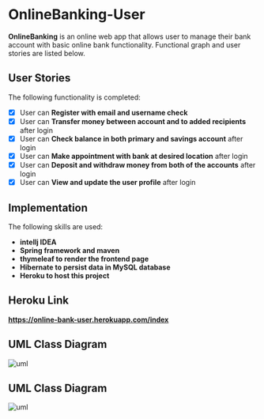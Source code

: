 # OnlineBanking-User
**OnlineBanking** is an online web app that allows user to manage their bank account with basic online bank functionality. Functional graph and user stories are listed below.

## User Stories

The following functionality is completed:

* [x] User can **Register with email and username check**
* [x] User can **Transfer money between account and to added recipients** after login
* [x] User can **Check balance in both primary and savings account** after login
* [x] User can **Make appointment with bank at desired location** after login
* [x] User can **Deposit and withdraw money from both of the accounts** after login
* [x] User can **View and update the user profile** after login

## Implementation

The following skills are used:

* **intellj IDEA**
* **Spring framework and maven**
* **thymeleaf to render the frontend page**
* **Hibernate to persist data in MySQL database**
* **Heroku to host this project**

## Heroku Link

**https://online-bank-user.herokuapp.com/index**

## UML Class Diagram

![uml](https://user-images.githubusercontent.com/74436069/110069997-0a117b80-7d47-11eb-96ff-d7cfd3d944d6.jpg)


## UML Class Diagram

![uml](https://user-images.githubusercontent.com/74436069/110060309-b34e7680-7d33-11eb-99f8-a7aa2f2d8817.png)
